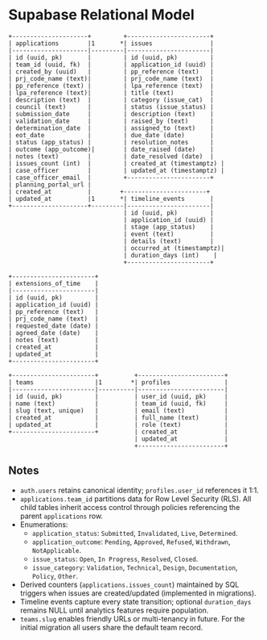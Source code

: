# Supabase Relational Model

```
+---------------------+         +-----------------------+
| applications        |1       *| issues                |
|---------------------|---------|-----------------------|
| id (uuid, pk)       |         | id (uuid, pk)         |
| team_id (uuid, fk)  |         | application_id (uuid) |
| created_by (uuid)   |         | pp_reference (text)   |
| prj_code_name (text)|         | prj_code_name (text)  |
| pp_reference (text) |         | lpa_reference (text)  |
| lpa_reference (text)|         | title (text)          |
| description (text)  |         | category (issue_cat)  |
| council (text)      |         | status (issue_status) |
| submission_date     |         | description (text)    |
| validation_date     |         | raised_by (text)      |
| determination_date  |         | assigned_to (text)    |
| eot_date            |         | due_date (date)       |
| status (app_status) |         | resolution_notes      |
| outcome (app_outcome)|        | date_raised (date)    |
| notes (text)        |         | date_resolved (date)  |
| issues_count (int)  |         | created_at (timestamptz) |
| case_officer        |         | updated_at (timestamptz) |
| case_officer_email  |         +-----------------------+
| planning_portal_url |
| created_at          |        +-----------------------+
| updated_at          |1       *| timeline_events       |
+---------------------+---------|-----------------------|
                                | id (uuid, pk)         |
                                | application_id (uuid) |
                                | stage (app_status)    |
                                | event (text)          |
                                | details (text)        |
                                | occurred_at (timestamptz)|
                                | duration_days (int)    |
                                +-----------------------+

+-----------------------+
| extensions_of_time    |
|-----------------------|
| id (uuid, pk)         |
| application_id (uuid) |
| pp_reference (text)   |
| prj_code_name (text)  |
| requested_date (date) |
| agreed_date (date)    |
| notes (text)          |
| created_at            |
| updated_at            |
+-----------------------+

+-----------------------+          +------------------------+
| teams                 |1        *| profiles               |
|-----------------------|----------|------------------------|
| id (uuid, pk)         |          | user_id (uuid, pk)     |
| name (text)           |          | team_id (uuid, fk)     |
| slug (text, unique)   |          | email (text)           |
| created_at            |          | full_name (text)       |
| updated_at            |          | role (text)            |
+-----------------------+          | created_at             |
                                   | updated_at             |
                                   +------------------------+
```

## Notes
- `auth.users` retains canonical identity; `profiles.user_id` references it 1:1.
- `applications.team_id` partitions data for Row Level Security (RLS). All child tables inherit access control through policies referencing the parent `applications` row.
- Enumerations:
  - `application_status`: `Submitted`, `Invalidated`, `Live`, `Determined`.
  - `application_outcome`: `Pending`, `Approved`, `Refused`, `Withdrawn`, `NotApplicable`.
  - `issue_status`: `Open`, `In Progress`, `Resolved`, `Closed`.
  - `issue_category`: `Validation`, `Technical`, `Design`, `Documentation`, `Policy`, `Other`.
- Derived counters (`applications.issues_count`) maintained by SQL triggers when issues are created/updated (implemented in migrations).
- Timeline events capture every state transition; optional `duration_days` remains NULL until analytics features require population.
- `teams.slug` enables friendly URLs or multi-tenancy in future. For the initial migration all users share the default team record.
